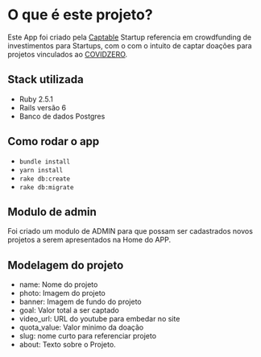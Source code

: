 # O que é este projeto?

Este App foi criado pela [Captable](https://www.captable.com.br) Startup referencia em crowdfunding de investimentos para Startups, com o com o intuito de captar doações para projetos vinculados ao [COVIDZERO](https://covidzero.com.br). 

## Stack utilizada 
 * Ruby 2.5.1
 * Rails versão 6 
 * Banco de dados Postgres

## Como rodar o app
- `bundle install`
- `yarn install`
- `rake db:create`
- `rake db:migrate`

## Modulo de admin
Foi criado um modulo de ADMIN para que possam ser cadastrados novos projetos a serem apresentados na Home do APP. 


## Modelagem do projeto
- name: Nome do projeto
- photo: Imagem do projeto
- banner: Imagem de fundo do projeto
- goal: Valor total a ser captado
- video_url: URL do youtube para embedar no site
- quota_value: Valor minimo da doação
- slug: nome curto para referenciar projeto
- about: Texto sobre o Projeto.  
